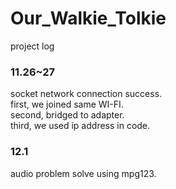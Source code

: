 # Our_Walkie_Tolkie

project log

### 11.26~27   
socket network connection success.  
first, we joined same WI-FI.  
second, bridged to adapter.  
third, we used ip address in code.   


### 12.1    
audio problem solve using mpg123.   

